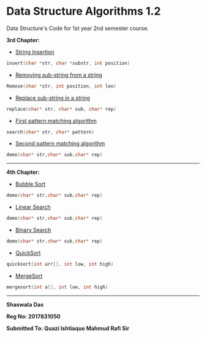 # Data Structure Algorithms 1.2  
Data Structure's Code for 1st year 2nd semester course.

**3rd Chapter:**

- [String Insertion](https://github.com/shaswata56/Data-Structure-Algorithms/blob/master/Chapter-3-String-Processing/Insert.c)
 

```c
insert(char *str, char *substr, int position) 
```

- [Removing sub-string from a string](https://github.com/shaswata56/Data-Structure-Algorithms/blob/master/Chapter-3-String-Processing/Remove.c)

```c
Remove(char *str, int position, int len) 
```

- [Replace sub-string in a string](https://github.com/shaswata56/Data-Structure-Algorithms/blob/master/Chapter-3-String-Processing/ReplaceSubStringInString.c)

```c
replace(char* str, char* sub, char* rep)
```

- [First pattern matching algorithm](https://github.com/shaswata56/Data-Structure-Algorithms/blob/master/Chapter-3-String-Processing/FirstPatternMatchingAlgo.c)

```c
search(char* str, char* pattern)
```

- [Second pattern matching algorithm]()

```c
demo(char* str,char* sub,char* rep)
```

***

**4th Chapter:**

- [Bubble Sort]()

```c
demo(char* str,char* sub,char* rep)
```

- [Linear Search]()

```c
demo(char* str,char* sub,char* rep)
```

- [Binary Search]()

```c
demo(char* str,char* sub,char* rep)
```

- [QuickSort](https://github.com/shaswata56/Data-Structure-Algorithms/blob/master/Chapter-4-Searching-Sorting/QuickSort.c)

```c
quicksort(int arr[], int low, int high)
```

- [MergeSort](https://github.com/shaswata56/Data-Structure-Algorithms/blob/master/Chapter-4-Searching-Sorting/MergeSort.c)

```c
mergesort(int a[], int low, int high)
```

***

**Shaswata Das**

**Reg No: 2017831050**

**Submitted To: Quazi Ishtiaque Mahmud Rafi Sir**
